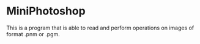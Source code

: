 # MiniPhotoshop
This is a program that is able to read and perform operations on images of format .pnm or .pgm. 
